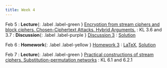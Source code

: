 ```yaml
---
title: Week 4
---
```


Feb 5
: **Lecture**{: .label .label-green } [Encryption from stream ciphers and block ciphers. Chosen-Ciphertext Attacks. Hybrid Arguments.](assets/lecture_slides/lec6.pdf)
    : KL 3.6 and 3.7
: **Discussion**{: .label .label-purple } [Discussion 3](assets/discussion/disc3.pdf)
    : [Solution](assets/discussion/disc3-sol.pdf)

Feb 6
: **Homework**{: .label .label-yellow } [Homework 3](assets/homework/hw3.pdf)
    : [LaTeX](assets/homework/hw3.tex), [Solution](assets/homework/hw3-sol.pdf)

Feb 7
: **Lecture**{: .label .label-green } [Practical constructions of stream ciphers. Substitution-permutation networks](assets/lecture_slides/lec7.pdf)
    : KL 6.1 and 6.2.1
